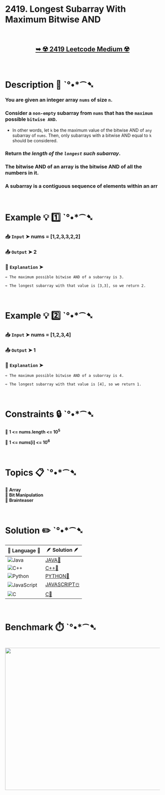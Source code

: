 # 2419. Longest Subarray With Maximum Bitwise AND

</br>

<h2 align="center"> 

<a href="https://leetcode.com/problems/longest-subarray-with-maximum-bitwise-and/description/?envType=daily-question&envId=2025-07-30"><strong>➥ ☢️ 2419 Leetcode Medium ☢️ </strong></a>
</h2>

</br>

# Description 📜 ˋ°•*⁀➷

### You are given an integer array `nums` of size `n`.

### Consider a `non-empty` subarray from `nums` that has the `maximum` possible `bitwise AND`.

- In other words, let `k` be the maximum value of the bitwise AND of `any` subarray of `nums`. Then, only subarrays with a bitwise AND equal to `k` should be considered.

### Return *the length of the `longest` such subarray*.

### The bitwise AND of an array is the bitwise AND of all the numbers in it.

### A subarray is a contiguous sequence of elements within an arr

</br>

# Example 💡 1️⃣ ˋ°•*⁀➷

  ### 📥 `Input`  ➤ nums = [1,2,3,3,2,2]

  ### 📤 `Output`  ➤ 2

  ### 🔦 `Explanation`  ➤ 

    ➺ The maximum possible bitwise AND of a subarray is 3.
    
    ➺ The longest subarray with that value is [3,3], so we return 2.

</br>

# Example 💡 2️⃣ ˋ°•*⁀➷

  ### 📥 `Input` ➤  nums = [1,2,3,4]

  ### 📤 `Output`  ➤ 1

  ### 🔦 `Explanation` ➤ 

    ➺ The maximum possible bitwise AND of a subarray is 4.

    ➺ The longest subarray with that value is [4], so we return 1.

</br>

# Constraints 🔒 ˋ°•*⁀➷

🔹 **1 <= nums.length <= 10<sup>5</sup>** </br>

🔹 **1 <= nums[i] <= 10<sup>6</sup>** </br>

</br>

# Topics 📋 ˋ°•*⁀➷

🔸 **Array**  </br>
🔸 **Bit Manipulation**  </br>
🔸 **Brainteaser**  </br>

</br>

# Solution ✏️ ˋ°•*⁀➷

| 📒 Language 📒  | 🪶 Solution 🪶 |
| ------------- | ------------- |
|  ![Java](https://img.shields.io/badge/java-%23ED8B00.svg?style=for-the-badge&logo=openjdk&logoColor=white)  | [JAVA🍁]() |
|  ![C++](https://img.shields.io/badge/c++-%2300599C.svg?style=for-the-badge&logo=c%2B%2B&logoColor=white)  | [C++🎲]()  |
|  ![Python](https://img.shields.io/badge/python-3670A0?style=for-the-badge&logo=python&logoColor=ffdd54)    | [PYTHON🍰]() |
| ![JavaScript](https://img.shields.io/badge/javascript-%23323330.svg?style=for-the-badge&logo=javascript&logoColor=%23F7DF1E)   | [JAVASCRIPT☃️]() |
|   ![C](https://img.shields.io/badge/c-%2300599C.svg?style=for-the-badge&logo=c&logoColor=white)   | [C💖]()  |

</br>

# Benchmark ⏱️ ˋ°•*⁀➷

<h1  align="center" >

<img src ="" width = "700px" height="462px" />

</h1>
